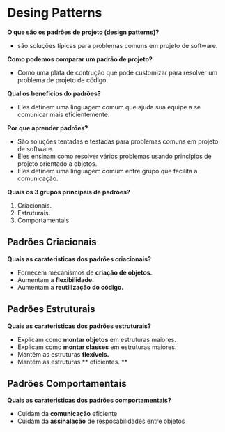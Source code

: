 # Desing Patterns


**O que são os padrões de projeto (design patterns)?**
- são soluções típicas para problemas comuns em projeto de software.

**Como podemos comparar um padrão de projeto?**
- Como uma plata de contrução que pode customizar para resolver um problema de projeto de código.

**Qual os beneficios do padrões?**
- Eles definem uma linguagem comum que ajuda sua equipe a se comunicar mais eficientemente.

**Por que aprender padrões?**
- São soluções tentadas e testadas para problemas comuns em projeto de software.
- Eles ensinam como resolver vários problemas usando princípios de projeto orientado a objetos.
- Eles definem uma linguagem comum entre grupo que facilita a comunicação.

**Quais os 3 grupos principais de padrões?**
1. Criacionais.
1. Estruturais.
1. Comportamentais.

## Padrões Criacionais
**Quais as carateristicas dos padrões criacionais?**
- Fornecem mecanismos de **criação de objetos.**
- Aumentam a **flexibilidade.**
- Aumentam a **reutilização do código.**

## Padrões Estruturais
**Quais as carateristicas dos padrões estruturais?**
- Explicam como **montar objetos** em estruturas maiores.
- Explicam como **montar classes** em estruturas maiores.
- Mantém as estruturas **flexíveis.**
- Mantém as estruturas ** eficientes. **

## Padrões Comportamentais
**Quais as carateristicas dos padrões comportamentais?**
- Cuidam da **comunicação** eficiente
- Cuidam da **assinalação** de resposabilidades entre objetos
